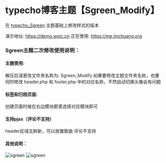# typecho博客主题【Sgreen_Modify】
在 [typecho_Sgreen](https://github.com/yiyeticms/typecho_Sgreen) 主题基础上修改样式的版本

演示地址: https://demo.wojc.cn
正在使用: https://me.jinchuang.org

### Sgreen主题二次修改使用说明：

#### 主题使用:
解压后请更改文件夹名称为: Sgreen_Modify
如果要修改主题文件夹名称，也要同时修改 header.php 和 footer.php 中的对应名称，不然自动切换头像会有问题

#### 标签和归档页面: 
创建页面时候在右边模块那里选择对应模块即可

#### 支持pjax（评论不支持）
header区域无刷新，可以放置歌曲
评论不支持

#### 其他说明：


![sgreen](https://github.com/jcorg/Sgreen_Modify/blob/master/screenshot.jpg)
![sgreen](https://github.com/jcorg/Sgreen_Modify/blob/master/screenshot1.jpg)


